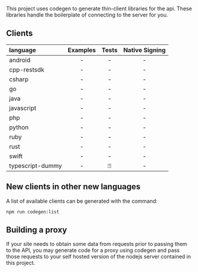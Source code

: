 This project uses codegen to generate thin-client libraries for the api. These libraries
handle the boilerplate of connecting to the server for you.

## Clients

| language         | Examples | Tests | Native Signing |
| :--------------- | :------: | :---: | :------------: |
| android          |    -     |   -   |       -        |
| cpp-restsdk      |    -     |   -   |       -        |
| csharp           |    -     |   -   |       -        |
| go               |    -     |   -   |       -        |
| java             |    -     |   -   |       -        |
| javascript       |    -     |   -   |       -        |
| php              |    -     |   -   |       -        |
| python           |    -     |   -   |       -        |
| ruby             |    -     |   -   |       -        |
| rust             |    -     |   -   |       -        |
| swift            |    -     |   -   |       -        |
| typescript-dummy |    -     |   ⍰   |       -        |

## New clients in other new languages

A list of available clients can be generated with the command:

    npm run codegen:list

## Building a proxy

If your site needs to obtain some data from requests prior to passing them to the API, you may generate code for a proxy using codegen and pass those requests to your self hosted version of the nodejs server contained in this project.
